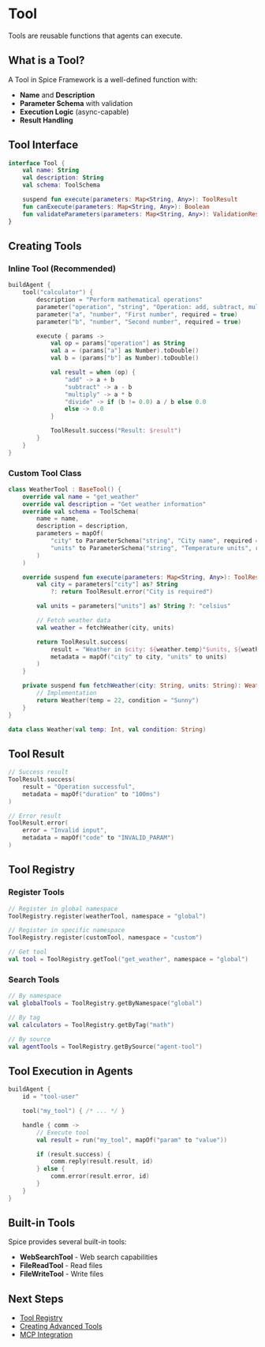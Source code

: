 # Tool

Tools are reusable functions that agents can execute.

## What is a Tool?

A Tool in Spice Framework is a well-defined function with:
- **Name** and **Description**
- **Parameter Schema** with validation
- **Execution Logic** (async-capable)
- **Result Handling**

## Tool Interface

```kotlin
interface Tool {
    val name: String
    val description: String
    val schema: ToolSchema

    suspend fun execute(parameters: Map<String, Any>): ToolResult
    fun canExecute(parameters: Map<String, Any>): Boolean
    fun validateParameters(parameters: Map<String, Any>): ValidationResult
}
```

## Creating Tools

### Inline Tool (Recommended)

```kotlin
buildAgent {
    tool("calculator") {
        description = "Perform mathematical operations"
        parameter("operation", "string", "Operation: add, subtract, multiply, divide")
        parameter("a", "number", "First number", required = true)
        parameter("b", "number", "Second number", required = true)

        execute { params ->
            val op = params["operation"] as String
            val a = (params["a"] as Number).toDouble()
            val b = (params["b"] as Number).toDouble()

            val result = when (op) {
                "add" -> a + b
                "subtract" -> a - b
                "multiply" -> a * b
                "divide" -> if (b != 0.0) a / b else 0.0
                else -> 0.0
            }

            ToolResult.success("Result: $result")
        }
    }
}
```

### Custom Tool Class

```kotlin
class WeatherTool : BaseTool() {
    override val name = "get_weather"
    override val description = "Get weather information"
    override val schema = ToolSchema(
        name = name,
        description = description,
        parameters = mapOf(
            "city" to ParameterSchema("string", "City name", required = true),
            "units" to ParameterSchema("string", "Temperature units", required = false)
        )
    )

    override suspend fun execute(parameters: Map<String, Any>): ToolResult {
        val city = parameters["city"] as? String
            ?: return ToolResult.error("City is required")

        val units = parameters["units"] as? String ?: "celsius"

        // Fetch weather data
        val weather = fetchWeather(city, units)

        return ToolResult.success(
            result = "Weather in $city: ${weather.temp}°$units, ${weather.condition}",
            metadata = mapOf("city" to city, "units" to units)
        )
    }

    private suspend fun fetchWeather(city: String, units: String): Weather {
        // Implementation
        return Weather(temp = 22, condition = "Sunny")
    }
}

data class Weather(val temp: Int, val condition: String)
```

## Tool Result

```kotlin
// Success result
ToolResult.success(
    result = "Operation successful",
    metadata = mapOf("duration" to "100ms")
)

// Error result
ToolResult.error(
    error = "Invalid input",
    metadata = mapOf("code" to "INVALID_PARAM")
)
```

## Tool Registry

### Register Tools

```kotlin
// Register in global namespace
ToolRegistry.register(weatherTool, namespace = "global")

// Register in specific namespace
ToolRegistry.register(customTool, namespace = "custom")

// Get tool
val tool = ToolRegistry.getTool("get_weather", namespace = "global")
```

### Search Tools

```kotlin
// By namespace
val globalTools = ToolRegistry.getByNamespace("global")

// By tag
val calculators = ToolRegistry.getByTag("math")

// By source
val agentTools = ToolRegistry.getBySource("agent-tool")
```

## Tool Execution in Agents

```kotlin
buildAgent {
    id = "tool-user"

    tool("my_tool") { /* ... */ }

    handle { comm ->
        // Execute tool
        val result = run("my_tool", mapOf("param" to "value"))

        if (result.success) {
            comm.reply(result.result, id)
        } else {
            comm.error(result.error, id)
        }
    }
}
```

## Built-in Tools

Spice provides several built-in tools:

- **WebSearchTool** - Web search capabilities
- **FileReadTool** - Read files
- **FileWriteTool** - Write files

## Next Steps

- [Tool Registry](./registry)
- [Creating Advanced Tools](../tools-extensions/creating-tools)
- [MCP Integration](../tools-extensions/mcp)
